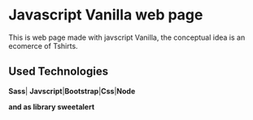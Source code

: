 # Javascript Vanilla web page

This is web page made with javscript Vanilla,
the conceptual idea is an ecomerce of Tshirts.

## Used Technologies

**Sass**| **Javscript**|**Bootstrap**|**Css**|**Node**

**and as library sweetalert**

